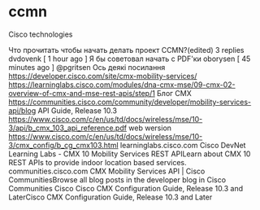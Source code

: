 # ccmn
Cisco technologies

Что прочитать чтобы начать делать проект CCMN?(edited)
3 replies
dvdovenk
[
1 hour ago
]
Я бы советовал начать с PDF'ки
oborysen
[
45 minutes ago
]
@pgritsen
Ось деякі посилання
https://developer.cisco.com/site/cmx-mobility-services/
https://learninglabs.cisco.com/modules/dna-cmx-mse/09-cmx-02-overview-of-cmx-and-mse-rest-apis/step/1
Блог CMX
https://communities.cisco.com/community/developer/mobility-services-api/blog
API Guide, Release 10.3
https://www.cisco.com/c/en/us/td/docs/wireless/mse/10-3/api/b_cmx_103_api_reference.pdf
web wersion
https://www.cisco.com/c/en/us/td/docs/wireless/mse/10-3/cmx_config/b_cg_cmx103.html
learninglabs.cisco.com
Cisco DevNet Learning Labs - CMX 10 Mobility Services REST APILearn about CMX 10 REST APIs to provide indoor location based services.
communities.cisco.com
CMX Mobility Services API | Cisco CommunitiesBrowse all blog posts in the developer blog in Cisco Communities
Cisco
Cisco CMX Configuration Guide, Release 10.3 and LaterCisco CMX Configuration Guide, Release 10.3 and Later
​
